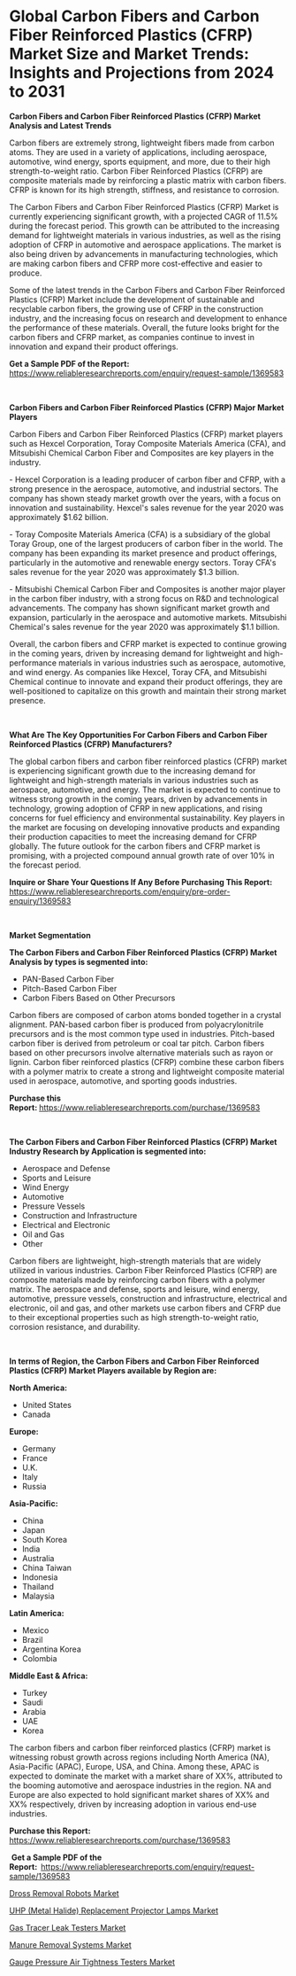 <p><h1>Global Carbon Fibers and Carbon Fiber Reinforced Plastics (CFRP) Market Size and Market Trends: Insights and Projections from 2024 to 2031</h1></p><p><strong>Carbon Fibers and Carbon Fiber Reinforced Plastics (CFRP) Market Analysis and Latest Trends</strong></p>
<p><p>Carbon fibers are extremely strong, lightweight fibers made from carbon atoms. They are used in a variety of applications, including aerospace, automotive, wind energy, sports equipment, and more, due to their high strength-to-weight ratio. Carbon Fiber Reinforced Plastics (CFRP) are composite materials made by reinforcing a plastic matrix with carbon fibers. CFRP is known for its high strength, stiffness, and resistance to corrosion.</p><p>The Carbon Fibers and Carbon Fiber Reinforced Plastics (CFRP) Market is currently experiencing significant growth, with a projected CAGR of 11.5% during the forecast period. This growth can be attributed to the increasing demand for lightweight materials in various industries, as well as the rising adoption of CFRP in automotive and aerospace applications. The market is also being driven by advancements in manufacturing technologies, which are making carbon fibers and CFRP more cost-effective and easier to produce.</p><p>Some of the latest trends in the Carbon Fibers and Carbon Fiber Reinforced Plastics (CFRP) Market include the development of sustainable and recyclable carbon fibers, the growing use of CFRP in the construction industry, and the increasing focus on research and development to enhance the performance of these materials. Overall, the future looks bright for the carbon fibers and CFRP market, as companies continue to invest in innovation and expand their product offerings.</p></p>
<p><strong>Get a Sample PDF of the Report:&nbsp;</strong> <a href="https://www.reliableresearchreports.com/enquiry/request-sample/1369583">https://www.reliableresearchreports.com/enquiry/request-sample/1369583</a></p>
<p>&nbsp;</p>
<p><strong>Carbon Fibers and Carbon Fiber Reinforced Plastics (CFRP) Major Market Players</strong></p>
<p><p>Carbon Fibers and Carbon Fiber Reinforced Plastics (CFRP) market players such as Hexcel Corporation, Toray Composite Materials America (CFA), and Mitsubishi Chemical Carbon Fiber and Composites are key players in the industry.</p><p>- Hexcel Corporation is a leading producer of carbon fiber and CFRP, with a strong presence in the aerospace, automotive, and industrial sectors. The company has shown steady market growth over the years, with a focus on innovation and sustainability. Hexcel's sales revenue for the year 2020 was approximately $1.62 billion.</p><p>- Toray Composite Materials America (CFA) is a subsidiary of the global Toray Group, one of the largest producers of carbon fiber in the world. The company has been expanding its market presence and product offerings, particularly in the automotive and renewable energy sectors. Toray CFA's sales revenue for the year 2020 was approximately $1.3 billion.</p><p>- Mitsubishi Chemical Carbon Fiber and Composites is another major player in the carbon fiber industry, with a strong focus on R&D and technological advancements. The company has shown significant market growth and expansion, particularly in the aerospace and automotive markets. Mitsubishi Chemical's sales revenue for the year 2020 was approximately $1.1 billion.</p><p>Overall, the carbon fibers and CFRP market is expected to continue growing in the coming years, driven by increasing demand for lightweight and high-performance materials in various industries such as aerospace, automotive, and wind energy. As companies like Hexcel, Toray CFA, and Mitsubishi Chemical continue to innovate and expand their product offerings, they are well-positioned to capitalize on this growth and maintain their strong market presence.</p></p>
<p>&nbsp;</p>
<p><strong>What Are The Key Opportunities For Carbon Fibers and Carbon Fiber Reinforced Plastics (CFRP) Manufacturers?</strong></p>
<p><p>The global carbon fibers and carbon fiber reinforced plastics (CFRP) market is experiencing significant growth due to the increasing demand for lightweight and high-strength materials in various industries such as aerospace, automotive, and energy. The market is expected to continue to witness strong growth in the coming years, driven by advancements in technology, growing adoption of CFRP in new applications, and rising concerns for fuel efficiency and environmental sustainability. Key players in the market are focusing on developing innovative products and expanding their production capacities to meet the increasing demand for CFRP globally. The future outlook for the carbon fibers and CFRP market is promising, with a projected compound annual growth rate of over 10% in the forecast period.</p></p>
<p><strong>Inquire or Share Your Questions If Any Before Purchasing This Report:</strong> <a href="https://www.reliableresearchreports.com/enquiry/pre-order-enquiry/1369583">https://www.reliableresearchreports.com/enquiry/pre-order-enquiry/1369583</a></p>
<p>&nbsp;</p>
<p><strong>Market Segmentation</strong></p>
<p><strong>The Carbon Fibers and Carbon Fiber Reinforced Plastics (CFRP) Market Analysis by types is segmented into:</strong></p>
<p><ul><li>PAN-Based Carbon Fiber</li><li>Pitch-Based Carbon Fiber</li><li>Carbon Fibers Based on Other Precursors</li></ul></p>
<p><p>Carbon fibers are composed of carbon atoms bonded together in a crystal alignment. PAN-based carbon fiber is produced from polyacrylonitrile precursors and is the most common type used in industries. Pitch-based carbon fiber is derived from petroleum or coal tar pitch. Carbon fibers based on other precursors involve alternative materials such as rayon or lignin. Carbon fiber reinforced plastics (CFRP) combine these carbon fibers with a polymer matrix to create a strong and lightweight composite material used in aerospace, automotive, and sporting goods industries.</p></p>
<p><strong>Purchase this Report:&nbsp;</strong><a href="https://www.reliableresearchreports.com/purchase/1369583">https://www.reliableresearchreports.com/purchase/1369583</a></p>
<p>&nbsp;</p>
<p><strong>The Carbon Fibers and Carbon Fiber Reinforced Plastics (CFRP) Market Industry Research by Application is segmented into:</strong></p>
<p><ul><li>Aerospace and Defense</li><li>Sports and Leisure</li><li>Wind Energy</li><li>Automotive</li><li>Pressure Vessels</li><li>Construction and Infrastructure</li><li>Electrical and Electronic</li><li>Oil and Gas</li><li>Other</li></ul></p>
<p><p>Carbon fibers are lightweight, high-strength materials that are widely utilized in various industries. Carbon Fiber Reinforced Plastics (CFRP) are composite materials made by reinforcing carbon fibers with a polymer matrix. The aerospace and defense, sports and leisure, wind energy, automotive, pressure vessels, construction and infrastructure, electrical and electronic, oil and gas, and other markets use carbon fibers and CFRP due to their exceptional properties such as high strength-to-weight ratio, corrosion resistance, and durability.</p></p>
<p>&nbsp;</p>
<p><strong>In terms of Region, the Carbon Fibers and Carbon Fiber Reinforced Plastics (CFRP) Market Players available by Region are:</strong></p>
<p>
    <p> <strong> North America: </strong>
        <ul>
            <li>United States</li>
            <li>Canada</li>
        </ul>
        </p> 
    <p> <strong> Europe: </strong>
        <ul>
            <li>Germany</li>
            <li>France</li>
            <li>U.K.</li>
            <li>Italy</li>
            <li>Russia</li>
        </ul>
        </p> 
    <p> <strong> Asia-Pacific: </strong>
        <ul>
            <li>China</li>
            <li>Japan</li>
            <li>South Korea</li>
            <li>India</li>
            <li>Australia</li>
            <li>China Taiwan</li>
            <li>Indonesia</li>
            <li>Thailand</li>
            <li>Malaysia</li>
        </ul>
        </p> 
    <p> <strong> Latin America: </strong>
        <ul>
            <li>Mexico</li>
            <li>Brazil</li>
            <li>Argentina Korea</li>
            <li>Colombia</li>
        </ul>
        </p> 
    <p> <strong> Middle East & Africa: </strong>
        <ul>
            <li>Turkey</li>
            <li>Saudi</li>
            <li>Arabia</li>
            <li>UAE</li>
            <li>Korea</li>
        </ul>
    </p>
    </p>
<p><p>The carbon fibers and carbon fiber reinforced plastics (CFRP) market is witnessing robust growth across regions including North America (NA), Asia-Pacific (APAC), Europe, USA, and China. Among these, APAC is expected to dominate the market with a market share of XX%, attributed to the booming automotive and aerospace industries in the region. NA and Europe are also expected to hold significant market shares of XX% and XX% respectively, driven by increasing adoption in various end-use industries.</p></p>
<p><strong>Purchase this Report: </strong><a href="https://www.reliableresearchreports.com/purchase/1369583">https://www.reliableresearchreports.com/purchase/1369583</a></p>
<p>&nbsp;<strong>Get a Sample PDF of the Report:&nbsp;&nbsp;</strong><a href="https://www.reliableresearchreports.com/enquiry/request-sample/1369583">https://www.reliableresearchreports.com/enquiry/request-sample/1369583</a></p>
<p><strong></strong></p>
<p><p><a href="https://medium.com/@shanelerde/dross-removal-robots-nbsp-market-focuses-on-market-share-size-and-projected-forecast-till-2031-5fce925f7cc0">Dross Removal Robots Market</a></p><p><a href="https://medium.com/@shanelerde/uhp-metal-halide-replacement-projector-lamps-market-the-key-to-successful-business-strategy-40eab424d2f1">UHP (Metal Halide) Replacement Projector Lamps Market</a></p><p><a href="https://medium.com/@vivianejast/gas-tracer-leak-testers-market-furnishes-information-on-market-share-market-trends-and-market-fe9f1e920f60">Gas Tracer Leak Testers Market</a></p><p><a href="https://medium.com/@shanelerde/manure-removal-systems-market-analysis-and-sze-forecasted-for-period-from-2024-to-2031-84593bed0301">Manure Removal Systems Market</a></p><p><a href="https://medium.com/@vivianejast/gauge-pressure-air-tightness-testers-market-analysis-its-cagr-market-segmentation-and-global-16f33daa4b70">Gauge Pressure Air Tightness Testers Market</a></p></p>
